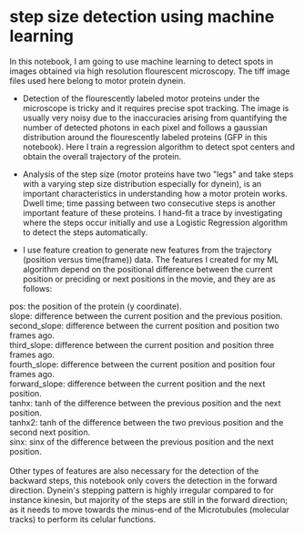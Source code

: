 # step size detection using machine learning

In this notebook, I am going to use machine learning to detect spots in images obtained via high resolution flourescent microscopy. The tiff image files used here belong to motor protein dynein.

- Detection of the flourescently labeled motor proteins under the microscope is tricky and it requires precise spot tracking. The image is usually very noisy due to the inaccuracies arising from quantifying the number of detected photons in each pixel and follows a gaussian distribution around the flourescently labeled proteins (GFP in this notebook). Here I train a regression algorithm to detect spot centers and obtain the overall trajectory of the protein.

- Analysis of the step size (motor proteins have two "legs" and take steps with a varying step size distribution especially for dynein), is an important characteristics in understanding how a motor protein works. Dwell time; time passing between two consecutive steps is another important feature of these proteins. I hand-fit a trace by investigating where the steps occur initially and use a Logistic Regression algorithm to detect the steps automatically.

- I use feature creation to generate new features from the trajectory (position versus time(frame)) data. The features I created for my ML algorithm depend on the positional difference between the current position or preciding or next positions in the movie, and they are as follows:

pos: the position of the protein (y coordinate).<br>
slope: difference between the current position and the previous position.<br>
second_slope: difference between the current position and position two frames ago.<br>
third_slope: difference between the current position and position three frames ago.<br>
fourth_slope: difference between the current position and position four frames ago.<br>
forward_slope: difference between the current position and the next position.<br>
tanhx: tanh of the difference between the previous position and the next position.<br>
tanhx2: tanh of the difference between the two previous position and the second next position.<br>
sinx: sinx of the difference between the previous position and the next position.<br>
<br>
Other types of features are also necessary for the detection of the backward steps, this notebook only covers the detection in the forward direction. Dynein's stepping pattern is highly irregular compared to for instance kinesin, but majority of the steps are still in the forward direction; as it needs to move towards the minus-end of the Microtubules (molecular tracks) to perform its celular functions.
